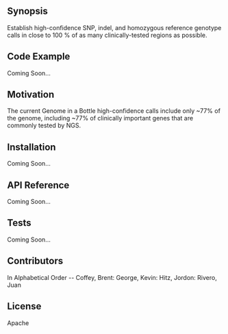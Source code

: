 ## Synopsis

Establish high-confidence SNP, indel, and homozygous reference genotype calls in close to 100 % of as many clinically-tested regions as possible.

## Code Example

Coming Soon...

## Motivation

The current Genome in a Bottle high-confidence calls include only ~77% of the genome, including ~77% of clinically important genes that are commonly tested by NGS.

## Installation

Coming Soon...

## API Reference

Coming Soon...

## Tests

Coming Soon...

## Contributors

In Alphabetical Order -- Coffey, Brent: George, Kevin: Hitz, Jordon: Rivero, Juan

## License

Apache
